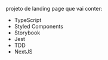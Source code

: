 projeto de landing page que vai conter:

- TypeScript
- Styled Components
- Storybook
- Jest
- TDD
- NextJS
